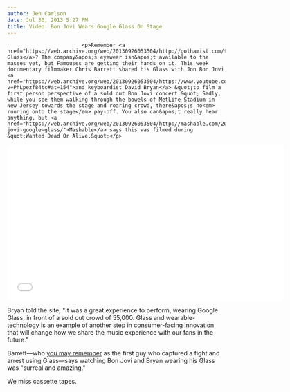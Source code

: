 ```yaml
---
author: Jen Carlson
date: Jul 30, 2013 5:27 PM
title: Video: Bon Jovi Wears Google Glass On Stage
---
```



                            
                            
                            
                            <p>Remember <a href="https://web.archive.org/web/20130926053504/http://gothamist.com/tags/googleglass">Google Glass</a>? The company&apos;s eyewear isn&apos;t available to the masses yet, but Famouses are getting their hands on it. This week documentary filmmaker Chris Barrett shared his Glass with Jon Bon Jovi <a href="https://web.archive.org/web/20130926053504/https://www.youtube.com/watch?v=PhLpezf84tc#at=154">and keyboardist David Bryan</a> &quot;to film a first person perspective of a sold out Bon Jovi concert.&quot; Sadly, while you see them walking through the bowels of MetLife Stadium in New Jersey towards the stage and roaring crowd, there&apos;s no<em> running onto the stage</em> pay-off. You also can&apos;t really hear anything, but <a href="https://web.archive.org/web/20130926053504/http://mashable.com/2013/07/30/bon-jovi-google-glass/">Mashable</a> says this was filmed during &quot;Wanted Dead Or Alive.&quot;</p>

<p><iframe width="640" height="360" src="//web.archive.org/web/20130926053504if_/http://www.youtube.com/embed/PhLpezf84tc" frameborder="0" allowfullscreen></iframe></p>

<p>Bryan told the site, &quot;It was a great experience to perform, wearing Google Glass, in front of a sold out crowd of 55,000. Glass and wearable-technology is an example of another step in consumer-facing innovation that will change how we share the music experience with our fans in the future.&quot;</p>

<p>Barrett&#x2014;who <a href="https://web.archive.org/web/20130926053504/http://gothamist.com/2013/07/06/video_the_first_fight_and_arrest_ca.php">you may remember</a> as the first guy who captured a fight and arrest using Glass&#x2014;says watching Bon Jovi and Bryan wearing his Glass was &quot;surreal and amazing.&quot;</p>

<p>We miss cassette tapes.</p>
                            
                            
                            